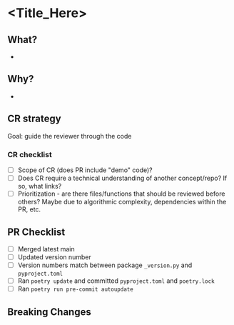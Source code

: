 # <Title_Here>
## What?
-
## Why?
-
## CR strategy
Goal: guide the reviewer through the code
### CR checklist
- [ ] Scope of CR (does PR include "demo" code)?
- [ ] Does CR require a technical understanding of another concept/repo? If so, what links?
- [ ] Prioritization - are there files/functions that should be reviewed before others? Maybe due to algorithmic complexity, dependencies within the PR, etc.
## PR Checklist
- [ ] Merged latest main
- [ ] Updated version number
- [ ] Version numbers match between package `_version.py` and `pyproject.toml`
- [ ] Ran `poetry update` and committed `pyproject.toml` and `poetry.lock`
- [ ] Ran `poetry run pre-commit autoupdate`
## Breaking Changes